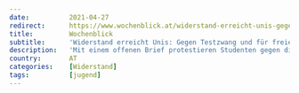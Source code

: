 ```yaml
---
date:          2021-04-27
redirect:      https://www.wochenblick.at/widerstand-erreicht-unis-gegen-testzwang-und-fuer-freien-zugang-zur-bildung/
title:         Wochenblick
subtitle:      'Widerstand erreicht Unis: Gegen Testzwang und für freien Zugang zur Bildung'
description:   'Mit einem offenen Brief protestieren Studenten gegen die Corona-Einschränkungen an den Universitäten und gegen einen möglichen Testzwang, der den Zugang zur Bildung noch weiter erschweren würde.'
country:       AT
categories:    [Widerstand]
tags:          [jugend]
---
```

